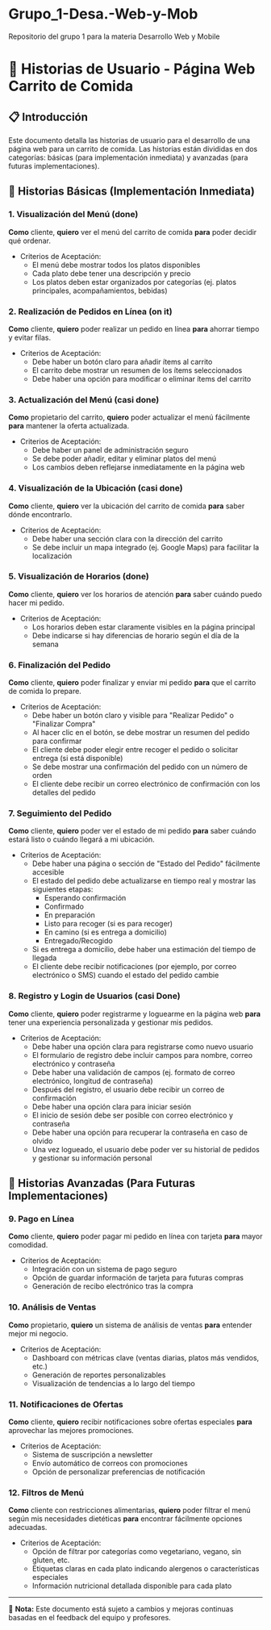 # Grupo_1-Desa.-Web-y-Mob

Repositorio del grupo 1 para la materia Desarrollo Web y Mobile

# 🌮 Historias de Usuario - Página Web Carrito de Comida

## 📋 Introducción

Este documento detalla las historias de usuario para el desarrollo de una página web para un carrito de comida. Las historias están divididas en dos categorías: básicas (para implementación inmediata) y avanzadas (para futuras implementaciones).

## 🔨 Historias Básicas (Implementación Inmediata)

### 1. Visualización del Menú (done)

**Como** cliente, **quiero** ver el menú del carrito de comida **para** poder decidir qué ordenar.

- Criterios de Aceptación:
  - El menú debe mostrar todos los platos disponibles
  - Cada plato debe tener una descripción y precio
  - Los platos deben estar organizados por categorías (ej. platos principales, acompañamientos, bebidas)

### 2. Realización de Pedidos en Línea (on it)

**Como** cliente, **quiero** poder realizar un pedido en línea **para** ahorrar tiempo y evitar filas.

- Criterios de Aceptación:
  - Debe haber un botón claro para añadir ítems al carrito
  - El carrito debe mostrar un resumen de los ítems seleccionados
  - Debe haber una opción para modificar o eliminar ítems del carrito

### 3. Actualización del Menú (casi done)

**Como** propietario del carrito, **quiero** poder actualizar el menú fácilmente **para** mantener la oferta actualizada.

- Criterios de Aceptación:
  - Debe haber un panel de administración seguro
  - Se debe poder añadir, editar y eliminar platos del menú
  - Los cambios deben reflejarse inmediatamente en la página web

### 4. Visualización de la Ubicación (casi done)

**Como** cliente, **quiero** ver la ubicación del carrito de comida **para** saber dónde encontrarlo.

- Criterios de Aceptación:
  - Debe haber una sección clara con la dirección del carrito
  - Se debe incluir un mapa integrado (ej. Google Maps) para facilitar la localización

### 5. Visualización de Horarios (done)

**Como** cliente, **quiero** ver los horarios de atención **para** saber cuándo puedo hacer mi pedido.

- Criterios de Aceptación:
  - Los horarios deben estar claramente visibles en la página principal
  - Debe indicarse si hay diferencias de horario según el día de la semana

### 6. Finalización del Pedido

**Como** cliente, **quiero** poder finalizar y enviar mi pedido **para** que el carrito de comida lo prepare.

- Criterios de Aceptación:
  - Debe haber un botón claro y visible para "Realizar Pedido" o "Finalizar Compra"
  - Al hacer clic en el botón, se debe mostrar un resumen del pedido para confirmar
  - El cliente debe poder elegir entre recoger el pedido o solicitar entrega (si está disponible)
  - Se debe mostrar una confirmación del pedido con un número de orden
  - El cliente debe recibir un correo electrónico de confirmación con los detalles del pedido

### 7. Seguimiento del Pedido

**Como** cliente, **quiero** poder ver el estado de mi pedido **para** saber cuándo estará listo o cuándo llegará a mi ubicación.

- Criterios de Aceptación:
  - Debe haber una página o sección de "Estado del Pedido" fácilmente accesible
  - El estado del pedido debe actualizarse en tiempo real y mostrar las siguientes etapas:
    - Esperando confirmación
    - Confirmado
    - En preparación
    - Listo para recoger (si es para recoger)
    - En camino (si es entrega a domicilio)
    - Entregado/Recogido
  - Si es entrega a domicilio, debe haber una estimación del tiempo de llegada
  - El cliente debe recibir notificaciones (por ejemplo, por correo electrónico o SMS) cuando el estado del pedido cambie

### 8. Registro y Login de Usuarios (casi Done)

**Como** cliente, **quiero** poder registrarme y loguearme en la página web **para** tener una experiencia personalizada y gestionar mis pedidos.

- Criterios de Aceptación:
  - Debe haber una opción clara para registrarse como nuevo usuario
  - El formulario de registro debe incluir campos para nombre, correo electrónico y contraseña
  - Debe haber una validación de campos (ej. formato de correo electrónico, longitud de contraseña)
  - Después del registro, el usuario debe recibir un correo de confirmación
  - Debe haber una opción clara para iniciar sesión
  - El inicio de sesión debe ser posible con correo electrónico y contraseña
  - Debe haber una opción para recuperar la contraseña en caso de olvido
  - Una vez logueado, el usuario debe poder ver su historial de pedidos y gestionar su información personal

## 🚀 Historias Avanzadas (Para Futuras Implementaciones)

### 9. Pago en Línea

**Como** cliente, **quiero** poder pagar mi pedido en línea con tarjeta **para** mayor comodidad.

- Criterios de Aceptación:
  - Integración con un sistema de pago seguro
  - Opción de guardar información de tarjeta para futuras compras
  - Generación de recibo electrónico tras la compra

### 10. Análisis de Ventas

**Como** propietario, **quiero** un sistema de análisis de ventas **para** entender mejor mi negocio.

- Criterios de Aceptación:
  - Dashboard con métricas clave (ventas diarias, platos más vendidos, etc.)
  - Generación de reportes personalizables
  - Visualización de tendencias a lo largo del tiempo

### 11. Notificaciones de Ofertas

**Como** cliente, **quiero** recibir notificaciones sobre ofertas especiales **para** aprovechar las mejores promociones.

- Criterios de Aceptación:
  - Sistema de suscripción a newsletter
  - Envío automático de correos con promociones
  - Opción de personalizar preferencias de notificación

### 12. Filtros de Menú

**Como** cliente con restricciones alimentarias, **quiero** poder filtrar el menú según mis necesidades dietéticas **para** encontrar fácilmente opciones adecuadas.

- Criterios de Aceptación:
  - Opción de filtrar por categorías como vegetariano, vegano, sin gluten, etc.
  - Etiquetas claras en cada plato indicando alergenos o características especiales
  - Información nutricional detallada disponible para cada plato

---

📝 **Nota:** Este documento está sujeto a cambios y mejoras continuas basadas en el feedback del equipo y profesores.
